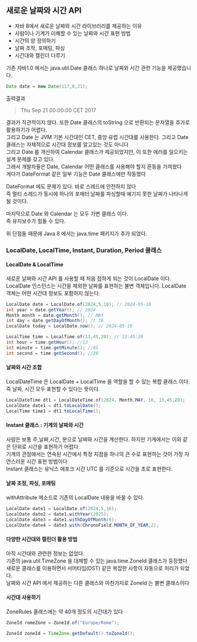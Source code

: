 ## 새로운 날짜와 시간 API
- 자바 8에서 새로운 날짜와 시간 라이브러리를 제공하는 이유
- 사람이나 기계가 이해할 수 있는 날짜와 시간 표현 방법
- 시간의 양 정의하기
- 날짜 조작, 포매팅, 파싱
- 시간대와 캘린더 다루기

기존 자바1.0 에서는 java.util.Date 클래스 하나로 날짜와 시간 관련 기능을 제공했습니다. <br>
```java
Date date = new Date(117,8,21);
```
출력결과
> Thu Sep 21 00:00:00 CET 2017

결과가 직관적이지 않다. 또한 Date 클래스의 toString 으로 반환되는 문자열을 추가로 활용하기가 어렵다. <br>
그리고 Date 는 JVM 기본 시간대인 CET, 중앙 유럽 시간대를 사용한다. 그리고 Date 클래스는 자체적으로 시간대 정보를 알고있는 것도 아니다 <br>
그리고 Date 를 개선하여 Calendar 클래스가 제공되었지만, 이 또한 에러를 일으키는 설계 문제를 갖고 있다. <br>
그래서 개발자들은 Date, Calendar 어떤 클래스를 사용해야 할지 혼동을 가져왔다 <br>
게다가 DateFormat 같은 일부 기능은 Date 클래스에만 작동했다 <br>

DateFormat 에도 문제가 있다. 바로 스레드에 안전하지 않다 <br>
즉 멀티 스레드가 동시에 하나의 포매터 날짜를 파싱할때 예기지 못한 날짜가 나타나게 될 것이다. <br>

마지막으로 Date 와 Calendar 는 모두 가변 클래스 이다. <br>
즉 유지보수가 힘들 수 있다. 

위 단점들 때문에 Java 8 에서는 java.time 패키지가 추가 되었다. 

### LocalDate, LocalTime, Instant, Duration, Period 클래스
#### LocalDate & LocalTime
새로운 날짜와 시간 API 를 사용할 때 처음 접하게 되는 것이 LocalDate 이다. <br>
LocalDate 인스턴스는 시간을 제외한 날짜를 표현하는 불변 객체입니다. LocalDate 객체는 어떤 시간대 정보도 포함하지 않는다. 
```java
LocalDate date = LocalDate.of(2024,5,16); // 2024-05-16
int year = date.getYear(); // 2024
Month month = date.getMonth(); // MAY
int day = date.getDayOfMonth(); // 16
LocalDate today = LocalDate.now(); // 2024-05-16
```
```java
LocalTime time = LocalTime.of(13,45,20); // 13:45:20
int hour = time.getHour(); //13
int minute = time.getMinute(); //45
int second = time.getSecond(); //20
```

#### 날짜와 시간 조합
LocalDateTime 은 LocalDate + LocalTime 을 역할을 할 수 있는 복합 클래스 이다. 즉 날짜, 시간 모두 표현할 수 있다는 뜻이다.
```java
LocalDateTime dt1 = LocalDateTime.of(2024, Month.MAY, 16, 13,45,20);
LocalDate date1 = dt1.toLocalDate();
LocalTime time1 = dt1.toLocalTime();
```

#### Instant 클래스 : 기계의 날짜와 시간
사람은 보통 주,날짜,시간, 분으로 날짜와 시간을 계산한다. 하지만 기계에서는 이와 같은 단위로 시간을 표현하기 어렵다 <br>
기계의 관점에서는 연속된 시간에서 특정 지점을 하나의 큰 수로 표현하는 것이 가장 자연스러운 시간 표현 방법이다 <br>
Instant 클래스는 유닉스 에포크 시간 UTC 를 기준으로 시간을 초로 표현한다. <br>

#### 날짜 조정, 파싱, 포매팅
withAttribute 메소드로 기존의 LocalDate 내용을 바꿀 수 있다.
```java
LocalDate date1 = LocalDate.of(2024,5,16);
LocalDate date2 = date1.withYear(2025);
LocalDate date3 = date1.withDayOfMonth(6);
LocalDate date4 = date3.with(ChronoField.MONTH_OF_YEAR,2);
```

#### 다양한 시간대와 캘린더 활용 방법
아직 시간대와 관련한 정보는 없었다. <br>
기존의 java.util.TimeZone 을 대체할 수 있는 java.time.ZoneId 클래스가 등장했다 <br>
새로운 클래스를 이용하면서 서머타임(DST) 같은 복잡한 사항이 자동으로 처리가 되었다. <br>
날짜와 시간 API 에서 제공하는 다른 클래스와 마찬가지로 ZoneId 는 불변 클래스이다 <br>

#### 시간대 사용하기
ZoneRules 클래스에는 약 40개 정도의 시간대가 있다 <br>
```java
ZoneId romeZone = ZoneId.of("Europe/Rome");
```
```java
ZoneId zoneId = TimeZone.getDefault().toZoneId();
```































